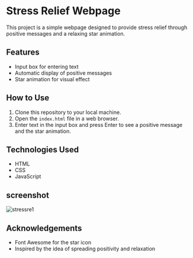 # Stress Relief Webpage

This project is a simple webpage designed to provide stress relief through positive messages and a relaxing star animation.

## Features

- Input box for entering text
- Automatic display of positive messages
- Star animation for visual effect

## How to Use

1. Clone this repository to your local machine.
2. Open the `index.html` file in a web browser.
3. Enter text in the input box and press Enter to see a positive message and the star animation.

## Technologies Used

- HTML
- CSS
- JavaScript

## screenshot
![stressre1](https://github.com/devarshi002/stress_relife/assets/124704583/1bae1efc-cfbc-4a29-871b-6316bdd7c029)



## Acknowledgements

- Font Awesome for the star icon
- Inspired by the idea of spreading positivity and relaxation


